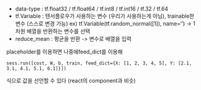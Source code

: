 * data-type : tf.float32 / tf.float64 / tf.int8 / tf.int16 / tf.32 / tf.64
* tf.Variable : 텐서플로우가 사용하는 변수 (우리가 사용하는게 아님), trainable한 변수 (스스로 변경 가능)
ex) tf.Variable(tf.random_normal([1]), name=‘’) -> 1차원 배열을 반환하는 변수를 선택
* reduce_mean : 평균을 반환 -> 변수로 배열을 입력

placeholder를 이용하면 나중에feed_dict를 이용해
```
sess.run([cost, W, b, train, feed_dict={X: [1, 2, 3, 4, 5], Y: [2.1, 3.1, 4.1, 5.1, 6.1]}])
```
식으로 값을 선언할 수 있다 (react의 component과 비슷)
